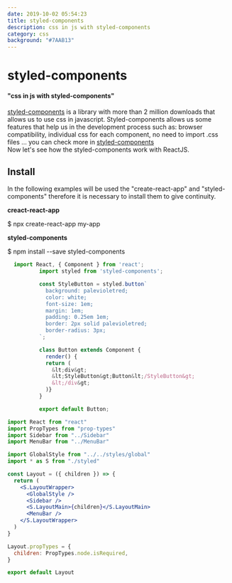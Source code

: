 ```yaml
---
date: 2019-10-02 05:54:23
title: styled-components
description: css in js with styled-components
category: css
background: "#7AAB13"
---
```

<div>
        <h1 class="title">styled-components</h1>
        <h4>"css in js with styled-components"</h4>
        <p>
          <a class="link" href="https://www.styled-components.com//" target="_blank"
            >styled-components</a
          >
          is a library with more than 2 million downloads that allows us to use css in javascript.
          Styled-components allows us some features that help us in the development process such as:
          browser compatibility, individual css for each component, no need to import .css files ...
          you can check more in
          <a class="link" href="https://www.styled-components.com//" target="_blank"
            >styled-components</a
          >
          <br />
          Now let's see how the styled-components work with ReactJS.
        </p>
      </div>
<div>
        <h2 class="sub-title">Install</h2>
        <p>
          In the following examples will be used the "create-react-app" and "styled-components"
          therefore it is necessary to install them to give continuity.
        </p>
        <p><strong>creact-react-app</strong></p>
        <p class="command-line">$ npx create-react-app my-app</p>
        <p><strong>styled-components</strong></p>
        <p class="command-line">$ npm install --save styled-components</p>
      </div>

```jsx
  import React, { Component } from 'react';
          import styled from 'styled-components';

          const StyleButton = styled.button`
            background: palevioletred;
            color: white;
            font-size: 1em;
            margin: 1em;
            padding: 0.25em 1em;
            border: 2px solid palevioletred;
            border-radius: 3px;
          `;

          class Button extends Component {
            render() {
            return (
              &lt;div&gt;
              &lt;StyleButton&gt;Button&lt;/StyleButton&gt;
              &lt;/div&gt;
            )}
          }

          export default Button;

```

```jsx
import React from "react"
import PropTypes from "prop-types"
import Sidebar from "../Sidebar"
import MenuBar from "../MenuBar"

import GlobalStyle from "../../styles/global"
import * as S from "./styled"

const Layout = ({ children }) => {
  return (
    <S.LayoutWrapper>
      <GlobalStyle />
      <Sidebar />
      <S.LayoutMain>{children}</S.LayoutMain>
      <MenuBar />
    </S.LayoutWrapper>
  )
}

Layout.propTypes = {
  children: PropTypes.node.isRequired,
}

export default Layout

```